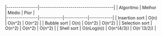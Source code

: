 |----------------|--------------------------------------|
| Algoritmo      | Melhor     | Médio      |  Pior      |  
|----------------|------------|------------|------------|
| Insertion sort | O(n)       | O(n^2)     | O(n^2)     |
| Bubble sort    | O(n)       | O(n^2)     | O(n^2)     |
| Selection sort | O(n^2)     | O(n^2)     | O(n^2)     |
| Shell sort     | O(nLog(n)) | O(n^(4/3)) | O(nˆ(3/2)) |   